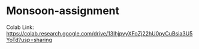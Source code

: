 # Monsoon-assignment

Colab Link: https://colab.research.google.com/drive/13IhjpvyXFoZj22hU0pyCuBsia3U5YoTd?usp=sharing
